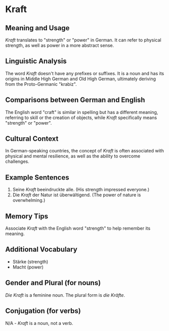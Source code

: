 # Kraft
## Meaning and Usage
*Kraft* translates to "strength" or "power" in German. It can refer to physical strength, as well as power in a more abstract sense.

## Linguistic Analysis
The word *Kraft* doesn't have any prefixes or suffixes. It is a noun and has its origins in Middle High German and Old High German, ultimately deriving from the Proto-Germanic "krabiz".

## Comparisons between German and English
The English word "craft" is similar in spelling but has a different meaning, referring to skill or the creation of objects, while *Kraft* specifically means "strength" or "power".

## Cultural Context
In German-speaking countries, the concept of *Kraft* is often associated with physical and mental resilience, as well as the ability to overcome challenges.

## Example Sentences
1. Seine *Kraft* beeindruckte alle. (His strength impressed everyone.)
2. Die *Kraft* der Natur ist überwältigend. (The power of nature is overwhelming.)

## Memory Tips
Associate *Kraft* with the English word "strength" to help remember its meaning.

## Additional Vocabulary
- Stärke (strength)
- Macht (power)

## Gender and Plural (for nouns)
*Die Kraft* is a feminine noun. The plural form is *die Kräfte*.

## Conjugation (for verbs)
N/A - *Kraft* is a noun, not a verb.